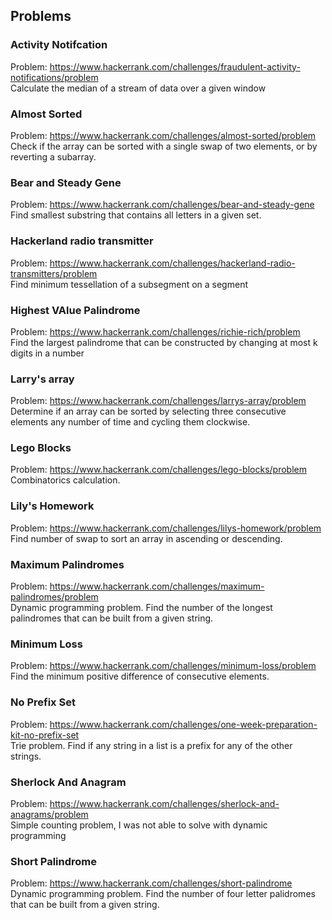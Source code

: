 ## Problems


### Activity Notifcation
Problem: https://www.hackerrank.com/challenges/fraudulent-activity-notifications/problem
\
Calculate the median of a stream of data over a given window


### Almost Sorted
Problem: https://www.hackerrank.com/challenges/almost-sorted/problem
\
Check if the array can be sorted with a single swap of two elements, or by reverting a subarray.


### Bear and Steady Gene

Problem: https://www.hackerrank.com/challenges/bear-and-steady-gene
\
Find smallest substring that contains all letters in a given set.


### Hackerland radio transmitter
Problem: https://www.hackerrank.com/challenges/hackerland-radio-transmitters/problem
\
Find minimum tessellation of a subsegment on a segment


### Highest VAlue Palindrome
Problem: https://www.hackerrank.com/challenges/richie-rich/problem
\
Find the largest palindrome that can be constructed by changing at most k digits in a number


### Larry's array
Problem: https://www.hackerrank.com/challenges/larrys-array/problem
\
Determine if an array can be sorted by selecting three consecutive elements any number of time and cycling them clockwise.


### Lego Blocks
Problem: https://www.hackerrank.com/challenges/lego-blocks/problem
\
Combinatorics calculation.


### Lily's Homework
Problem: https://www.hackerrank.com/challenges/lilys-homework/problem
\
Find number of swap to sort an array in ascending or descending.


### Maximum Palindromes
Problem: https://www.hackerrank.com/challenges/maximum-palindromes/problem
\
Dynamic programming problem. Find the number of the longest palindromes that can be built from a given string.


### Minimum Loss
Problem: https://www.hackerrank.com/challenges/minimum-loss/problem
\
Find the minimum positive difference of consecutive elements.


### No Prefix Set
Problem: https://www.hackerrank.com/challenges/one-week-preparation-kit-no-prefix-set
\
Trie problem. Find if any string in a list is a prefix for any of the other strings.


### Sherlock And Anagram
Problem: https://www.hackerrank.com/challenges/sherlock-and-anagrams/problem
\
Simple counting problem, I was not able to solve with dynamic programming

### Short Palindrome
Problem: https://www.hackerrank.com/challenges/short-palindrome
\
Dynamic programming problem. Find the number of four letter palidromes that can be built from a given string.